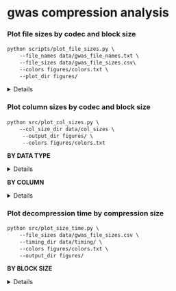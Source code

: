 # gwas compression analysis

### Plot file sizes by codec and block size
```
python scripts/plot_file_sizes.py \
    --file_names data/gwas_file_names.txt \
    --file_sizes data/gwas_file_sizes.csv\ 
    --colors figures/colors.txt \
    --plot_dir figures/
```
<details>
  
![file_sizes](figures/GCST90179150_buildGRCh37_file_sizes.png)<br>

</details>

### Plot column sizes by codec and block size
```
python src/plot_col_sizes.py \
    --col_size_dir data/col_sizes \
     --output_dir figures/ \
     --colors figures/colors.txt
```
**BY DATA TYPE**
<details>

| block size | with fastpfor                             | without fastpfor                            |
|------------|-------------------------------------------|---------------------------------------------|
| 2000       | ![2000](figures/col_sizes_2000_fpf.png)   | ![2000](figures/col_sizes_2000_nofpf.png)   |
| 5000       | ![5000](figures/col_sizes_5000_fpf.png)   | ![5000](figures/col_sizes_5000_nofpf.png)   |
| 10000      | ![10000](figures/col_sizes_10000_fpf.png) | ![10000](figures/col_sizes_10000_nofpf.png) |
| 20000      | ![20000](figures/col_sizes_20000_fpf.png) | ![20000](figures/col_sizes_20000_nofpf.png) |

</details>

**BY COLUMN**
<details>

| block size | with fastpfor                                  | without fastpfor                            |
|------------|------------------------------------------------|---------------------------------------------|
| 2000       | ![2000](figures/col_sizes_2000_fpf_column.png) | ![2000](figures/col_sizes_2000_nofpf_column.png)   |
| 5000       | ![5000](figures/col_sizes_5000_fpf_column.png)        | ![5000](figures/col_sizes_5000_nofpf_column.png)   |
| 10000      | ![10000](figures/col_sizes_10000_fpf_column.png)      | ![10000](figures/col_sizes_10000_nofpf_column.png) |
| 20000      | ![20000](figures/col_sizes_20000_fpf_column.png)      | ![20000](figures/col_sizes_20000_nofpf_column.png) |

</details>

### Plot decompression time by compression size
```
python src/plot_size_time.py \
    --file_sizes data/gwas_file_sizes.csv \
    --timing_dir data/timing/ \
    --colors figures/colors.txt \
    --output_dir figures/
```
**BY BLOCK SIZE**
<details>

![timing_size](figures/decompression_time_vs_size.png)

</details>
